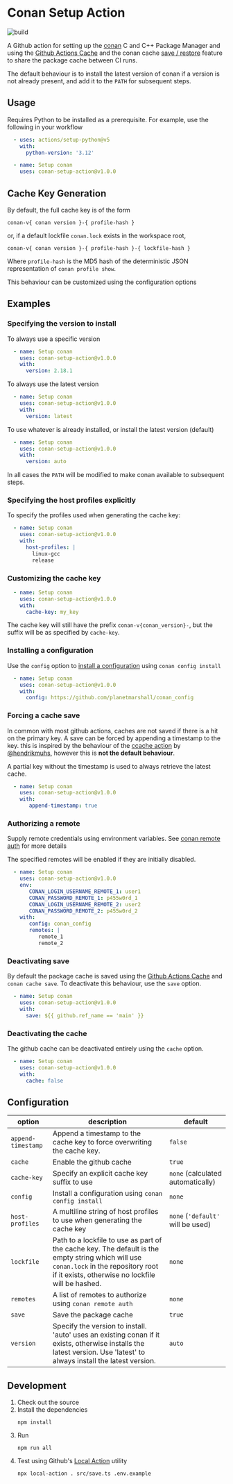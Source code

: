 Conan Setup Action
==================
![build](https://github.com/planetmarshall/conan-setup-action/actions/workflows/main.yml/badge.svg)

A Github action for setting up the [conan](https://conan.io/) C and C++ Package Manager and using
the [Github Actions Cache](https://docs.github.com/en/actions/writing-workflows/choosing-what-your-workflow-does/caching-dependencies-to-speed-up-workflows)
and the conan cache [save / restore](https://docs.conan.io/2/devops/save_restore.html) feature to share the package cache
between CI runs.

The default behaviour is to install the latest version of conan if a version is not
already present, and add it to the `PATH` for subsequent steps.

Usage
-----

Requires Python to be installed as a prerequisite. For example, use the following
in your workflow

```yaml
  - uses: actions/setup-python@v5
    with:
      python-version: '3.12'

  - name: Setup conan
    uses: conan-setup-action@v1.0.0
```

## Cache Key Generation

By default, the full cache key is of the form

```
conan-v{ conan version }-{ profile-hash }
```
or, if a default lockfile `conan.lock` exists in the workspace root, 
```
conan-v{ conan version }-{ profile-hash }-{ lockfile-hash }
```

Where `profile-hash` is the MD5 hash of the deterministic JSON representation of `conan profile show`.

This behaviour can be customized using the configuration options

## Examples

### Specifying the version to install

To always use a specific version

```yaml
  - name: Setup conan
    uses: conan-setup-action@v1.0.0
    with:
      version: 2.18.1
```

To always use the latest version

```yaml
  - name: Setup conan
    uses: conan-setup-action@v1.0.0
    with:
      version: latest
```

To use whatever is already installed, or install the latest version (default)

```yaml
  - name: Setup conan
    uses: conan-setup-action@v1.0.0
    with:
      version: auto
```

In all cases the `PATH` will be modified to make conan available to subsequent steps.

### Specifying the host profiles explicitly

To specify the profiles used when generating the cache key:

```yaml
  - name: Setup conan
    uses: conan-setup-action@v1.0.0
    with:
      host-profiles: |
        linux-gcc
        release
```

### Customizing the cache key

```yaml
  - name: Setup conan
    uses: conan-setup-action@v1.0.0
    with:
      cache-key: my_key
```

The cache key will still have the prefix `conan-v{conan_version}-`, but the suffix will be as specified by
`cache-key`.

### Installing a configuration

Use the `config` option to 
[install a configuration](https://docs.conan.io/2/reference/commands/config.html#conan-config-install) using 
`conan config install`

```yaml
  - name: Setup conan
    uses: conan-setup-action@v1.0.0
    with:
      config: https://github.com/planetmarshall/conan_config
```

### Forcing a cache save

In common with most github actions, caches are not saved if there is a hit on the primary key.
A save can be forced by appending a timestamp to the key. this is inspired by the behaviour of the
[ccache action](https://github.com/hendrikmuhs/ccache-action) by [@hendrikmuhs](https://github.com/hendrikmuhs), however this is **not the default behaviour**.

A partial key without the timestamp is used to always retrieve the latest cache.

```yaml
  - name: Setup conan
    uses: conan-setup-action@v1.0.0
    with:
       append-timestamp: true
```

### Authorizing a remote

Supply remote credentials using environment variables. See 
[conan remote auth](https://docs.conan.io/2/reference/commands/remote.html#conan-remote-auth) for more details

The specified remotes will be enabled if they are initially disabled.

```yaml
  - name: Setup conan
    uses: conan-setup-action@v1.0.0
    env:
       CONAN_LOGIN_USERNAME_REMOTE_1: user1
       CONAN_PASSWORD_REMOTE_1: p455w0rd_1
       CONAN_LOGIN_USERNAME_REMOTE_2: user2
       CONAN_PASSWORD_REMOTE_2: p455w0rd_2
    with:
       config: conan_config
       remotes: |
          remote_1
          remote_2
```

### Deactivating save

By default the package cache is saved using the 
[Github Actions Cache](https://docs.github.com/en/actions/writing-workflows/choosing-what-your-workflow-does/caching-dependencies-to-speed-up-workflows)
and `conan cache save`. To deactivate this behaviour, use the `save` option.

```yaml
  - name: Setup conan
    uses: conan-setup-action@v1.0.0
    with:
      save: ${{ github.ref_name == 'main' }}
```

### Deactivating the cache

The github cache can be deactivated entirely using the `cache` option.

```yaml
  - name: Setup conan
    uses: conan-setup-action@v1.0.0
    with:
      cache: false
```

Configuration
-------------

| option             | description                                                                                                                                                                                | default                          |
|--------------------|--------------------------------------------------------------------------------------------------------------------------------------------------------------------------------------------|----------------------------------|
| `append-timestamp` | Append a timestamp to the cache key to force overwriting the cache key.                                                                                                                    | `false`                          |               
| `cache`            | Enable the github cache                                                                                                                                                                    | `true`                           |
| `cache-key`        | Specify an explicit cache key suffix to use                                                                                                                                                | `none` (calculated automatically)|
| `config`           | Install a configuration using `conan config install`                                                                                                                                       | `none`                           |               
| `host-profiles`    | A multiline string of host profiles to use when generating the cache key                                                                                                                   | `none` (`'default'` will be used)|
| `lockfile`         | Path to a lockfile to use as part of the cache key. The default is the empty string which will use `conan.lock` in the repository root if it exists, otherwise no lockfile will be hashed. | `none`                           |               
| `remotes`          | A list of remotes to authorize using `conan remote auth`                                                                                                                                   | `none`                           |               
| `save`             | Save the package cache                                                                                                                                                                     | `true`                           |               
| `version`          | Specify the version to install. 'auto' uses an existing conan if it exists, otherwise installs the latest version. Use 'latest' to always install the latest version.                      | `auto`                           |

Development
-----------

1. Check out the source
2. Install the dependencies
   ```
   npm install
   ``` 
3. Run 
   ```
   npm run all
   ```
4. Test using Github's [Local Action](https://github.com/github/local-action) utility
    ```
    npx local-action . src/save.ts .env.example
    ```
